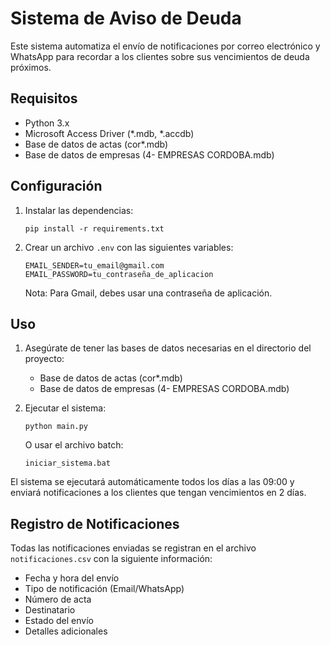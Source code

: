 # Sistema de Aviso de Deuda

Este sistema automatiza el envío de notificaciones por correo electrónico y WhatsApp para recordar a los clientes sobre sus vencimientos de deuda próximos.

## Requisitos

- Python 3.x
- Microsoft Access Driver (*.mdb, *.accdb)
- Base de datos de actas (cor*.mdb)
- Base de datos de empresas (4- EMPRESAS CORDOBA.mdb)

## Configuración

1. Instalar las dependencias:
   ```
   pip install -r requirements.txt
   ```

2. Crear un archivo `.env` con las siguientes variables:
   ```
   EMAIL_SENDER=tu_email@gmail.com
   EMAIL_PASSWORD=tu_contraseña_de_aplicacion
   ```
   Nota: Para Gmail, debes usar una contraseña de aplicación.

## Uso

1. Asegúrate de tener las bases de datos necesarias en el directorio del proyecto:
   - Base de datos de actas (cor*.mdb)
   - Base de datos de empresas (4- EMPRESAS CORDOBA.mdb)

2. Ejecutar el sistema:
   ```
   python main.py
   ```
   O usar el archivo batch:
   ```
   iniciar_sistema.bat
   ```

El sistema se ejecutará automáticamente todos los días a las 09:00 y enviará notificaciones a los clientes que tengan vencimientos en 2 días.

## Registro de Notificaciones

Todas las notificaciones enviadas se registran en el archivo `notificaciones.csv` con la siguiente información:
- Fecha y hora del envío
- Tipo de notificación (Email/WhatsApp)
- Número de acta
- Destinatario
- Estado del envío
- Detalles adicionales